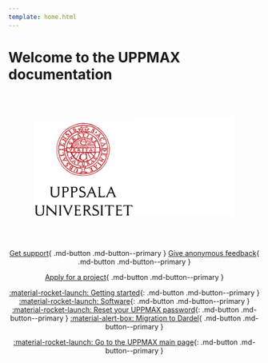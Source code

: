 ```yaml
---
template: home.html
---
```


# Welcome to the UPPMAX documentation

<center>

<br/><br/>

<img id="logo_light_mode" src="assets/UU_logo_color.svg" alt="drawing" width="200" >
<img id="logo_dark_mode" src="assets/UU_logo_vit.svg" alt="drawing" width="200" >

<br/><br/>

[Get support](support.md){ .md-button .md-button--primary }
[Give anonymous feedback](https://docs.google.com/forms/d/e/1FAIpQLScu1zrUnXw2qq2dA0oJB72-nILVq5mwScq75N_u_7KH2NJznw/viewform?usp=sf_link){ .md-button .md-button--primary }

[Apply for a project](getting_started/project_apply.md){ .md-button .md-button--primary }

[:material-rocket-launch: Getting started](getting_started/get_started.md){: .md-button .md-button--primary }
[:material-rocket-launch: Software](software/overview.md){: .md-button .md-button--primary }
[:material-rocket-launch: Reset your UPPMAX password](getting_started/reset_uppmax_password.md){: .md-button .md-button--primary }
[:material-alert-box: Migration to Dardel](cluster_guides/dardel_migration.md){ .md-button .md-button--primary }

[:material-rocket-launch: Go to the UPPMAX main page](https://www.uu.se/en/centre/uppmax){: .md-button .md-button--primary }

<br/><br/>

</center>
